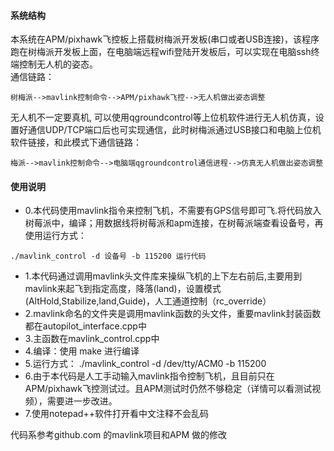 #### 系统结构 
本系统在APM/pixhawk飞控板上搭载树梅派开发板(串口或者USB连接)，该程序跑在树梅派开发板上面，在电脑端远程wifi登陆开发板后，可以实现在电脑ssh终端控制无人机的姿态。   
通信链路： 
```
树梅派-->mavlink控制命令-->APM/pixhawk飞控-->无人机做出姿态调整
```
无人机不一定要真机, 可以使用qgroundcontrol等上位机软件进行无人机仿真，设置好通信UDP/TCP端口后也可实现通信，此时树梅派通过USB接口和电脑上位机软件链接，和此模式下通信链路：  
```
梅派-->mavlink控制命令-->电脑端qgroundcontrol通信进程-->仿真无人机做出姿态调整
```
#### 使用说明
- 0.本代码使用mavlink指令来控制飞机，不需要有GPS信号即可飞.将代码放入树莓派中，编译；用数据线将树莓派和apm连接，在树莓派端查看设备号，再使用运行方式：
```
./mavlink_control -d 设备号 -b 115200 运行代码  
```
- 1.本代码通过调用mavlink头文件库来操纵飞机的上下左右前后,主要用到mavlink来起飞到指定高度，降落(land)，设置模式(AltHold,Stabilize,land,Guide)，人工通道控制（rc_override） 
- 2.mavlink命名的文件夹是调用mavlink函数的头文件，重要mavlink封装函数都在autopilot_interface.cpp中  
- 3.主函数在mavlink_control.cpp中  
- 4.编译：使用 make 进行编译  
- 5.运行方式： ./mavlink_control -d /dev/tty/ACM0 -b 115200  
- 6.由于本代码是人工手动输入mavlink指令控制飞机，且目前只在APM/pixhawk飞控测试过。且APM测试时仍然不够稳定（详情可以看测试视频），需要进一步改进。 
- 7.使用notepad++软件打开看中文注释不会乱码   

代码系参考github.com 的mavlink项目和APM 做的修改  
